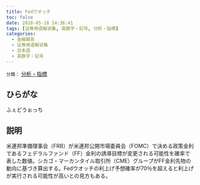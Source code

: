 ```yaml
---
title: Fedウオッチ
toc: false
date: 2018-05-18 14:36:41
tags: [证券用语解说集, 英数字・記号, 分析・指標]
categories:
  - 金融服务
  - 证券用语解说集
  - 日本語
  - 英数字・記号
---
```


`分類：` [分析・指標](/tags/分析・指標/)

## ひらがな

ふぇどうぉっち

## 説明

米連邦準備理事会（FRB）が米連邦公開市場委員会（FOMC）で決める政策金利であるフェデラルファンド（FF）金利の誘導目標が変更される可能性を確率で表した数値。シカゴ・マーカンタイル取引所（CME）グループがFF金利先物の動向に基づき算出する。Fedウオッチの利上げ予想確率が70％を超えると利上げが実行される可能性が高いとの見方もある。

